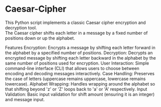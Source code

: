 # Caesar-Cipher

This Python script implements a classic Caesar cipher encryption and decryption tool. <br />
The Caesar cipher shifts each letter in a message by a fixed number of positions down or up the alphabet.

Features
Encryption: Encrypts a message by shifting each letter forward in the alphabet by a specified number of positions.
Decryption: Decrypts an encrypted message by shifting each letter backward in the alphabet by the same number of positions used for encryption.
User Interaction: Simple command-line interface (CLI) that allows users to choose between encoding and decoding messages interactively.
Case Handling: Preserves the case of letters (uppercase remains uppercase, lowercase remains lowercase).
Alphabet Wrapping: Handles wrapping around the alphabet so that shifting beyond 'z' or 'Z' loops back to 'a' or 'A' respectively.
Input Validation: Basic input validation for shift amount (ensuring it is an integer) and message input.
